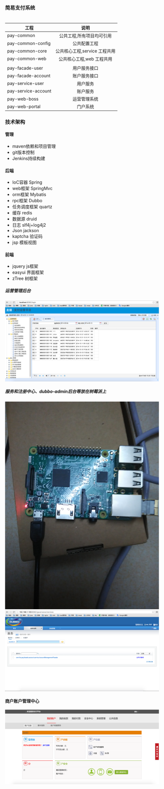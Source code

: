 ### 简易支付系统


# 
| 工程        |   说明           |
| ------------- |:-------------:|
| pay-common      | 公共工程,所有项目均可引用|
| pay-common-config      | 公共配置工程|
| pay-common-core | 公共核心工程,service 工程共用  |    
| pay-common-web | 公共核心工程,web 工程共用  |    
| 						|				              |
| pay-facade-user |	用户服务接口   |
| pay-facade-account |	账户服务接口   |
| pay-service-user| 用户服务       |
| pay-service-account| 账户服务    |
| pay-web-boss    | 运营管理系统    |
| pay-web-portal  | 门户系统        |

### 技术架构

#### 管理
* maven依赖和项目管理
* git版本控制
* Jenkins持续构建

#### 后端
* IoC容器 Spring
* web框架 SpringMvc
* orm框架 Mybatis
* rpc框架 Dubbo
* 任务调度框架 quartz
* 缓存 redis
* 数据源 druid
* 日志 slf4j+log4j2
* Json jackson
* kaptcha 验证码
* jsp 模板视图

#### 前端
* jquery js框架
* easyui 界面框架
* zTree 树框架

##### 运营管理后台
![](media/member_info.png)

##### 服务和注册中心、dubbo-admin后台等放在树莓派上
![](media/raspi.jpg)
![](media/dubbo.png)

#### 商户账户管理中心
![](media/merchant-center.png)